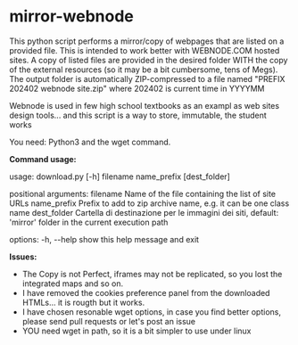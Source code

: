 # mirror-webnode
This python script performs a mirror/copy of webpages that are listed on a provided file. This is intended to work better with WEBNODE.COM hosted sites. A copy of listed files are provided in the desired folder WITH the copy of the external resources (so it may be a bit cumbersome, tens of Megs).
The output folder is automatically ZIP-compressed to a file named "PREFIX 202402 webnode site.zip" where 202402 is current time in YYYYMM

Webnode is used in few high school  textbooks as an exampl as  web sites design tools... and this script is a way to store, immutable, the student works

You need: Python3 and the wget command. 

**Command usage:**

usage: download.py [-h] filename name_prefix [dest_folder]

positional arguments:
  filename     Name of the file containing the list of site URLs
  name_prefix  Prefix to add to zip archive name, e.g. it can be one
               class name
  dest_folder  Cartella di destinazione per le immagini dei siti, default:
               'mirror' folder in the current execution path

options:
  -h, --help   show this help message and exit

**Issues:**
- The Copy is not Perfect, iframes may not be replicated, so you lost the integrated maps and so on.
- I have removed the cookies preference panel from the downloaded HTMLs... it is rougth but it works.
- I have chosen resonable wget options, in case you find better options, please send pull requests or let's post an issue
- YOU need wget in path, so it is a bit simpler to use under linux
